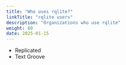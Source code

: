 ```yaml
---
title: "Who uses rqlite?"
linkTitle: "rqlite users"
description: "Organizations who use rqlite"
weight: 80
date: 2025-01-15
---
```


- Replicated
- Text Groove
